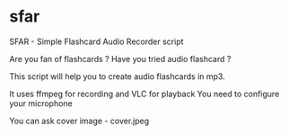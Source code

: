 # sfar
SFAR - Simple Flashcard Audio Recorder script


Are you fan of flashcards ?
Have you tried audio flashcard ?

This script will help you to create audio flashcards in mp3.

It uses ffmpeg for recording and VLC for playback
You need to configure your microphone

You can ask cover image - cover.jpeg
